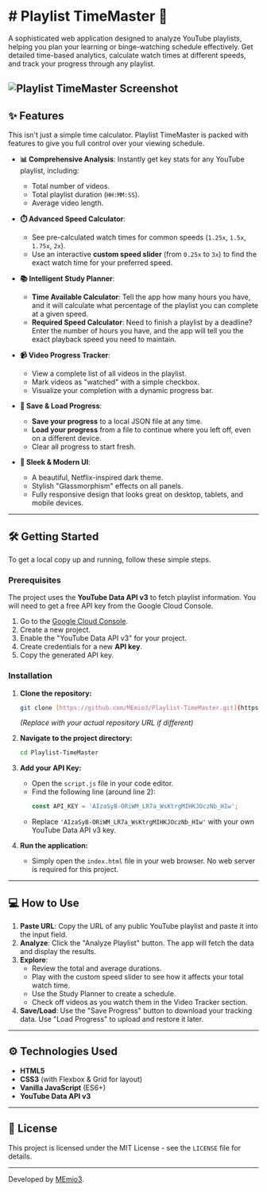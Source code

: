 # # Playlist TimeMaster 🚀

A sophisticated web application designed to analyze YouTube playlists, helping you plan your learning or binge-watching schedule effectively. Get detailed time-based analytics, calculate watch times at different speeds, and track your progress through any playlist.

![Playlist TimeMaster Screenshot](https://i.imgur.com/your-screenshot-url.png) 
---

## ✨ Features

This isn't just a simple time calculator. Playlist TimeMaster is packed with features to give you full control over your viewing schedule.

* **📊 Comprehensive Analysis**: Instantly get key stats for any YouTube playlist, including:
    * Total number of videos.
    * Total playlist duration (`HH:MM:SS`).
    * Average video length.

* **⏱️ Advanced Speed Calculator**:
    * See pre-calculated watch times for common speeds (`1.25x`, `1.5x`, `1.75x`, `2x`).
    * Use an interactive **custom speed slider** (from `0.25x` to `3x`) to find the exact watch time for your preferred speed.

* **📚 Intelligent Study Planner**:
    * **Time Available Calculator**: Tell the app how many hours you have, and it will calculate what percentage of the playlist you can complete at a given speed.
    * **Required Speed Calculator**: Need to finish a playlist by a deadline? Enter the number of hours you have, and the app will tell you the exact playback speed you need to maintain.

* **📹 Video Progress Tracker**:
    * View a complete list of all videos in the playlist.
    * Mark videos as "watched" with a simple checkbox.
    * Visualize your completion with a dynamic progress bar.

* **💾 Save & Load Progress**:
    * **Save your progress** to a local JSON file at any time.
    * **Load your progress** from a file to continue where you left off, even on a different device.
    * Clear all progress to start fresh.

* **🎨 Sleek & Modern UI**:
    * A beautiful, Netflix-inspired dark theme.
    * Stylish "Glassmorphism" effects on all panels.
    * Fully responsive design that looks great on desktop, tablets, and mobile devices.

---

## 🛠️ Getting Started

To get a local copy up and running, follow these simple steps.

### Prerequisites

The project uses the **YouTube Data API v3** to fetch playlist information. You will need to get a free API key from the Google Cloud Console.

1.  Go to the [Google Cloud Console](https://console.cloud.google.com/).
2.  Create a new project.
3.  Enable the "YouTube Data API v3" for your project.
4.  Create credentials for a new **API key**.
5.  Copy the generated API key.

### Installation

1.  **Clone the repository:**
    ```sh
    git clone [https://github.com/MEmio3/Playlist-TimeMaster.git](https://github.com/MEmio3/Playlist-TimeMaster.git)
    ```
    *(Replace with your actual repository URL if different)*

2.  **Navigate to the project directory:**
    ```sh
    cd Playlist-TimeMaster
    ```

3.  **Add your API Key:**
    * Open the `script.js` file in your code editor.
    * Find the following line (around line 2):
        ```javascript
        const API_KEY = 'AIzaSyB-ORiWM_LR7a_WsKtrgMIHKJOczNb_HIw'; 
        ```
    * Replace `'AIzaSyB-ORiWM_LR7a_WsKtrgMIHKJOczNb_HIw'` with your own YouTube Data API v3 key.

4.  **Run the application:**
    * Simply open the `index.html` file in your web browser. No web server is required for this project.

---

## 💻 How to Use

1.  **Paste URL**: Copy the URL of any public YouTube playlist and paste it into the input field.
2.  **Analyze**: Click the "Analyze Playlist" button. The app will fetch the data and display the results.
3.  **Explore**:
    * Review the total and average durations.
    * Play with the custom speed slider to see how it affects your total watch time.
    * Use the Study Planner to create a schedule.
    * Check off videos as you watch them in the Video Tracker section.
4.  **Save/Load**: Use the "Save Progress" button to download your tracking data. Use "Load Progress" to upload and restore it later.

---

## ⚙️ Technologies Used

* **HTML5**
* **CSS3** (with Flexbox & Grid for layout)
* **Vanilla JavaScript** (ES6+)
* **YouTube Data API v3**

---

## 📄 License

This project is licensed under the MIT License - see the `LICENSE` file for details.

---
Developed by [MEmio3](https://github.com/MEmio3).
